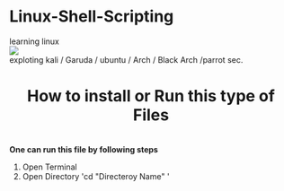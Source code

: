 # Linux-Shell-Scripting
learning linux <Br>
[![](https://visitcount.itsvg.in/api?id=SAHILDUDHAL21&label=Repository%20Views&color=4&icon=0&pretty=false)](https://visitcount.itsvg.in)
<br>
exploting kali / Garuda / ubuntu / Arch / Black Arch /parrot sec.
<br>

<h1 align="center"> How to install or Run this type of Files </h1>
<br>
<B> One can run this file by following steps</B>
<ol>
  <li>Open Terminal </li>
  <li>Open Directory 'cd "Directeroy Name" '</li>
</ol>

